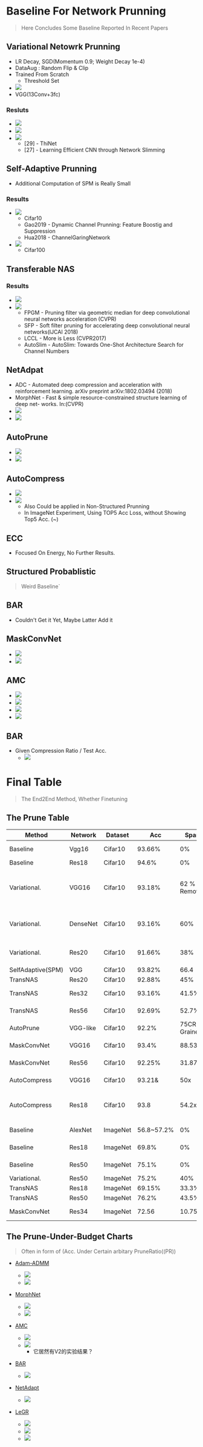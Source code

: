 # Baseline For Network Prunning

> Here Concludes Some Baseline Reported In Recent Papers

## Variational Netowrk Prunning

* LR Decay, SGD(Momentum 0.9; Weight Decay 1e-4)
* DataAug : Random Flip & Clip
* Trained From Scratch
	* Threshold Set
* ![](https://github.com/A-suozhang/MyPicBed/raw/master/img/20191223205850.png)
* VGG(13Conv+3fc)

### Resluts

* ![](https://github.com/A-suozhang/MyPicBed/raw/master/img/20191223210558.png) 
* ![](https://github.com/A-suozhang/MyPicBed/raw/master/img/20191223210722.png)
* ![](https://github.com/A-suozhang/MyPicBed/raw/master/img/20191223211119.png)
	* [29] - ThiNet
	* [27] - Learning Efficient CNN through Network Slimming


## Self-Adaptive Prunning

* Additional Computation of SPM is Really Small

### Results

* ![](https://github.com/A-suozhang/MyPicBed/raw/master/img/20191223211853.png)
	* Cifar10
	* Gao2019 - Dynamic Channel Prunning: Feature Boostig and Suppression
	* Hua2018 - ChannelGaringNetwork
* ![](https://github.com/A-suozhang/MyPicBed/raw/master/img/20191223212325.png)
	* Cifar100


## Transferable NAS

### Results

* ![](https://github.com/A-suozhang/MyPicBed/raw/master/img/20191223213201.png)
* ![](https://github.com/A-suozhang/MyPicBed/raw/master/img/20191223213243.png)
	* FPGM - Pruning filter via geometric median for deep convolutional neural networks acceleration (CVPR)
	* SFP - Soft filter pruning for accelerating deep convolutional neural networks(IJCAI 2018)
	* LCCL - More is Less (CVPR2017)
	* AutoSlim - AutoSlim: Towards One-Shot Architecture Search for Channel Numbers

## NetAdpat

* ADC - Automated deep compression and acceleration with reinforcement learning. arXiv preprint arXiv:1802.03494 (2018)
* MorphNet - Fast & simple resource-constrained structure learning of deep net- works. In:(CVPR)
* ![](https://github.com/A-suozhang/MyPicBed/raw/master/img/20191223221736.png)
* ![](https://github.com/A-suozhang/MyPicBed/raw/master/img/20191223221758.png)



## AutoPrune

* ![](https://github.com/A-suozhang/MyPicBed/raw/master/img/20191223220308.png)
* ![](https://github.com/A-suozhang/MyPicBed/raw/master/img/20191223220313.png)

## AutoCompress

* ![](https://github.com/A-suozhang/MyPicBed/raw/master/img/20191223231636.png) 
* ![](https://github.com/A-suozhang/MyPicBed/raw/master/img/20191223231620.png)
	* Also Could be applied in Non-Structured Prunning
	* In ImageNet Experiment, Using TOP5 Acc Loss, without Showing Top5 Acc. (~)

## ECC

* Focused On Energy, No Further Results.



## Structured Probablistic

> Weird Baseline` 

## BAR 

* Couldn't Get it Yet, Maybe Latter Add it
	

## MaskConvNet

* ![](https://github.com/A-suozhang/MyPicBed/raw/master/img/20191223222657.png)
* ![](https://github.com/A-suozhang/MyPicBed/raw/master/img/20191223222723.png)

## AMC

* ![](https://github.com/A-suozhang/MyPicBed/raw/master/img/20191223225252.png)
* ![](https://github.com/A-suozhang/MyPicBed/raw/master/img/20191223225323.png)
* ![](https://github.com/A-suozhang/MyPicBed/raw/master/img/20191223225409.png)
* ![](https://github.com/A-suozhang/MyPicBed/raw/master/img/20191223225443.png)

## BAR
* Given Compression Ratio / Test Acc.
	* ![](https://github.com/A-suozhang/MyPicBed/raw/master/img/20191224145408.png)


# Final Table

> The End2End Method, Whether Finetuning

## The Prune Table

|Method | Network | Dataset | Acc | Sparsity | Notes |
|--|--|--|--|--|--|
|Baseline|Vgg16|Cifar10|93.66%|0%|(May Differ From Methods)|
|Baseline|Res18|Cifar10|94.6%|0%||(May Differ From Methods)|
|Variational. |VGG16|Cifar10|93.18%|62 % Removed|(Saved 70% Params & 40% Computation),The Sparisty is Channel Sparsity|
|Variational. |DenseNet|Cifar10|93.16%|60%|(Saved 60& Param & 45 % Computation & Large MemoryFootprint)|
|Variational. |Res20 |Cifar10|91.66%|38%|(Saved 20% Params & 16.47% Computation)|
|SelfAdaptive(SPM)|VGG|Cifar10|93.82%|66.4|(/)| 
|TransNAS|Res20|Cifar10|92.88%|45%|(45% FLOPs Pruned)|
|TransNAS|Res32|Cifar10|93.16%|41.5%|(41.5% FLOPs Pruned)|
|TransNAS|Res56|Cifar10|92.69%|52.7%|(52.7% FLOPs Pruned)|
|AutoPrune|VGG-like|Cifar10|92.2%|75CR(Fine-Grained)|(92.4%-92.2%)|
|MaskConvNet|VGG16|Cifar10|93.4%|88.53%|(40% FLOPs & 88.53% Params)|
|MaskConvNet|Res56|Cifar10|92.25%|31.87%|(252.27% FLOPs & 31.87% Sparsity)|
|AutoCompress|VGG16|Cifar10|93.21&|50x|50x Param Ratio; 8.8x FLOPsRatio|
|AutoCompress|Res18|Cifar10|93.8|54.2x|54.2 ParamRatio; 12.2x FLPOsRatio(Reported Baseline as 93.9%)|
|Baseline|AlexNet|ImageNet|56.8~57.2%|0%|(Range From Methods)|
|Baseline|Res18|ImageNet|69.8%|0%|(May Differ From Methods)||
|Baseline|Res50|ImageNet|75.1%|0%|(May Differ From Methods)||
|Variational.| Res50|ImageNet|75.2%|40%|()|
|TransNAS|Res18|ImageNet|69.15%|33.3%|(FLOPs Pruned)|
|TransNAS|Res50|ImageNet|76.2%|43.5%|(FLOPs Pruned)|
|MaskConvNet|Res34|ImageNet|72.56|10.75%|(10.75 FLOPs & 19 Params)|

## The Prune-Under-Budget Charts

> Often in form of (Acc. Under Certain arbitary PruneRatio((PR))

* [Adam-ADMM]() 
	* ![](https://github.com/A-suozhang/MyPicBed/raw/master/img/20191231181647.png)
	* ![](https://github.com/A-suozhang/MyPicBed/raw/master/img/20191231181715.png)

* [MorphNet]()
	* ![](https://github.com/A-suozhang/MyPicBed/raw/master/img/20191231182023.png)
	* ![](https://github.com/A-suozhang/MyPicBed/raw/master/img/20191231182042.png)

* [AMC]()
	* ![](https://github.com/A-suozhang/MyPicBed/raw/master/img/20191231182132.png)
	* ![](https://github.com/A-suozhang/MyPicBed/raw/master/img/20191231182215.png)
		* 它居然有V2的实验结果？

* [BAR]()
	* ![](https://github.com/A-suozhang/MyPicBed/raw/master/img/20191231192035.png)


* [NetAdapt]()
	* ![](https://github.com/A-suozhang/MyPicBed/raw/master/img/20200101184632.png)

* [LeGR](https://arxiv.org/pdf/1904.12368.pdf)
	* ![](https://github.com/A-suozhang/MyPicBed/raw/master/img/20200101213411.png)
	* ![](https://github.com/A-suozhang/MyPicBed/raw/master/img/20200101213446.png)
	* ![](https://github.com/A-suozhang/MyPicBed/raw/master/img/20200111220309.png)

